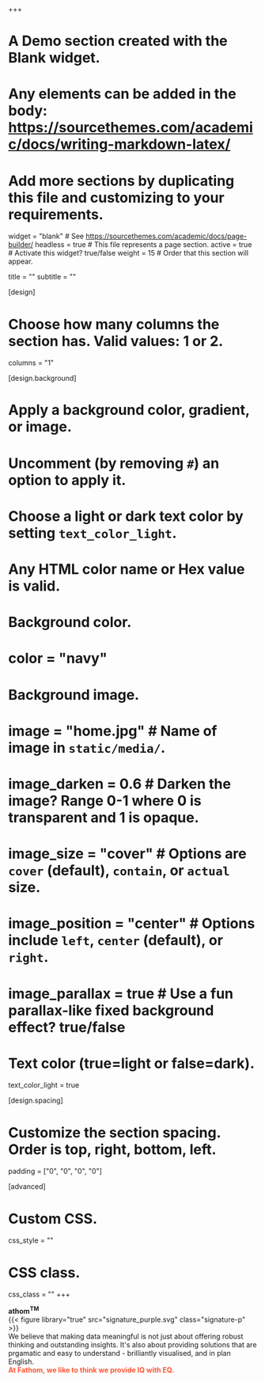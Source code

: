 +++
# A Demo section created with the Blank widget.
# Any elements can be added in the body: https://sourcethemes.com/academic/docs/writing-markdown-latex/
# Add more sections by duplicating this file and customizing to your requirements.

widget = "blank"  # See https://sourcethemes.com/academic/docs/page-builder/
headless = true  # This file represents a page section.
active = true  # Activate this widget? true/false
weight = 15  # Order that this section will appear.

title = ""
subtitle = ""

[design]
  # Choose how many columns the section has. Valid values: 1 or 2.
  columns = "1"

[design.background]
  # Apply a background color, gradient, or image.
  #   Uncomment (by removing `#`) an option to apply it.
  #   Choose a light or dark text color by setting `text_color_light`.
  #   Any HTML color name or Hex value is valid.

  # Background color.
  # color = "navy"
  
  # Background image.
  # image = "home.jpg"  # Name of image in `static/media/`.
  # image_darken = 0.6  # Darken the image? Range 0-1 where 0 is transparent and 1 is opaque.
  # image_size = "cover"  #  Options are `cover` (default), `contain`, or `actual` size.
  # image_position = "center"  # Options include `left`, `center` (default), or `right`.
  # image_parallax = true  # Use a fun parallax-like fixed background effect? true/false
  
  # Text color (true=light or false=dark).
  text_color_light = true

[design.spacing]
  # Customize the section spacing. Order is top, right, bottom, left.
  padding = ["0", "0", "0", "0"]

[advanced]
 # Custom CSS. 
 css_style = ""
 
 # CSS class.
 css_class = ""
+++

<div class="page-wrapper">
  <div class="container-fluid logo-banner fade-out">
      <div class="spin">
          <div class="row bar-graph-vertical bar-container">
              <div class="bar-ft bar-container">
                    <div class="bar"></div>
              </div>
              <div class="bar-fm bar-container">
                    <div class="bar"></div>
              </div>
              <div class="bar-fb bar-container">
                    <div class="bar"></div>
              </div>
          </div>
      </div>
      <div class="logo-banner-text">
            <div class="fade-In"><strong>athom<sup class="TM">TM</sup></strong></div>
      </div>
  </div>
    <div class="home-banner">
      <div class="home-text slide-r">
        <div class="container-fluid home-text-container page-inner" style="padding-right: 0%;">
          <div class="row h-100 about-text-row">
              <div class="col-12 align-self-center">
                  {{< figure library="true" src="signature_purple.svg" class="signature-p" >}}
                  <div class="about-text">We believe that making data meaningful is not just about offering robust thinking and outstanding insights. It's also about providing solutions that are prgamatic and easy to understand - brilliantly visualised, and in plan English.</div>
                  <div class="about-text"><strong style="color: #ff5534;">At Fathom, we like to think we provide IQ with EQ.</strong></div>
              </div>
          </div>
        </div>
      </div>
    </div>
</div>